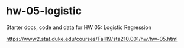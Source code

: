# hw-05-logistic

Starter docs, code and data for HW 05: Logistic Regression

https://www2.stat.duke.edu/courses/Fall19/sta210.001/hw/hw-05.html
